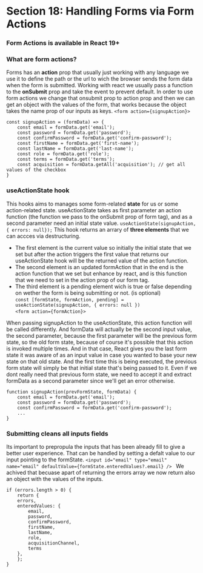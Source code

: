 # Section 18: Handling Forms via Form Actions

### Form Actions is available in React 19+

### What are form actions?

Forms has an **action** prop that usually just working with any language we use it to define the path or the url to wich the browser sends the form data when the form is submitted.
Working with react we usually pass a function to the **onSubmit** prop and take the event to prevent default.
In order to use form actions we change that onsubmit prop to action prop and then we can get an object with the values of the form, that works because the object takes the name prop of our inputs as keys.
`<form action={signupAction}>`

```
const signupAction = (formData) => {
    const email = formData.get('email');
    const password = formData.get('password');
    const confirmPassword = formData.get('confirm-password');
    const firstName = formData.get('first-name');
    const lastName = formData.get('last-name');
    const role = formData.get('role');
    const terms = formData.get('terms');
    const acquisition = formData.getAll('acquisition'); // get all values of the checkbox
}
```

### useActionState hook

This hooks aims to manages some form-related **state** for us or some action-related state.
useActionState takes as first parameter an action function (the function we pass to the onSubmit prop of form tag), and as a second parameter need an initial state value.
`useActionState(signupAction, { errors: null});`
This hook returns an arrary of **three elements** that we can accces via destructuring.

- The first element is the current value so initially the initial state that we set but after the action triggers the first value that returns our useActionState hook will be the returned value of the action function.
- The second element is an updated formAction that in the end is the action function that we set but enhance by react, and is this function that we need to set in the action prop of our form tag.
- The third element is a pending element wich is true or false depending on wether the form is being submitting or not. (is optional) \
  `const [formState, formAction, pending] = useActionState(signupAction, { errors: null })` \
  `<form action={formAction}>`

When passing signupAction to the useActionState, this action function will be called differently.
And formData will actually be the second input value, the second parameter, because the first parameter will be the previous form state, so the old form state, because of course it's possible that this action is invoked multiple times.
And in that case, React gives you the last form state it was aware of
as an input value in case you wanted to base your new state on that old state.
And the first time this is being executed, the previous form state will simply be that initial state that's being passed to it.
Even if we dont really need that previous form state, we need to accept it and extract formData as a second parameter since we'll get an error otherwise.

```
function signupAction(prevFormState, formData) {
    const email = formData.get('email');
    const password = formData.get('password');
    const confirmPassword = formData.get('confirm-password');
    ...
}
```

### Submitting cleans all inputs fields

Its important to prepropula the inputs that has been already fill to give a better user experience.
That can be handled by setting a defalt value to our input pointing to the formState.
`<input id="email" type="email" name="email" defaultValue={formState.enteredValues?.email} /> `
We achived that becuase apart of returning the errors array we now return also an object with the values of the inputs.
~~~
if (errors.length > 0) {
    return {
    errors,
    enteredValues: {
        email,
        password,
        confirmPassword,
        firstName,
        lastName,
        role,
        acquisitionChannel,
        terms
    },
    };
}
~~~
